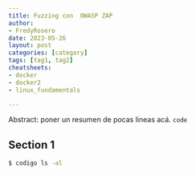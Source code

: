 ```yaml
---
title: Fuzzing con  OWASP ZAP
author: 
- FredyRosero 
date: 2023-05-26
layout: post
categories: [category]
tags: [tag1, tag2]
cheatsheets:
- docker
- docker2
- linux_fundamentals

---
```

Abstract: poner un resumen de pocas lineas acá. `code`
<!--more-->

## Section 1

```bash
$ codigo ls -al
```